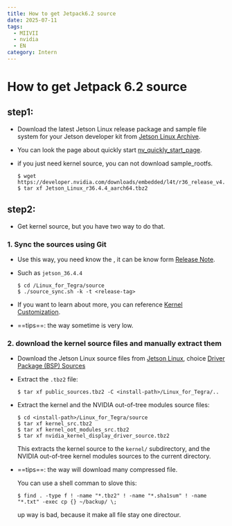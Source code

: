 ```yaml
---
title: How to get Jetpack6.2 source
date: 2025-07-11
tags:
  - MIIVII
  - nvidia
  - EN
category: Intern
---
```


# How to get Jetpack 6.2 source

## step1:

- Download the latest Jetson Linux release package and sample file system for your Jetson developer kit from [Jetson Linux Archive](https://developer.nvidia.com/linux-tegra).

- You can look the page about quickly start [nv_quickly_start_page](https://docs.nvidia.com/jetson/archives/r36.4.4/DeveloperGuide/IN/QuickStart.html ).

- if you just need kernel source, you can not download sample_rootfs.

  ```shell
  $ wget https://developer.nvidia.com/downloads/embedded/l4t/r36_release_v4.4/release/Jetson_Linux_r36.4.4_aarch64.tbz2
  $ tar xf Jetson_Linux_r36.4.4_aarch64.tbz2
  ```

## step2:

- Get kernel source, but you have two way to do that.

### 1. Sync the sources using Git

- Use this way, you need know the <release-tag>, it can be know form [Release Note](https://docs.nvidia.com/jetson/archives/r36.4.4/ReleaseNotes/Jetson_Linux_Release_Notes_r36.4.4.pdf).

- Such as `jetson_36.4.4`

  ```shell
  $ cd /Linux_for_Tegra/source
  $ ./source_sync.sh -k -t <release-tag>
  ```

- If you want to learn about more, you can reference [Kernel Customization](https://docs.nvidia.com/jetson/archives/r36.4.4/DeveloperGuide/SD/Kernel/KernelCustomization.html).
- ==tips==:  the way sometime is very low.

### 2. download the kernel source files and manually extract them

- Download the Jetson Linux source files from [Jetson Linux](https://developer.nvidia.com/embedded/jetson-linux), choice [Driver Package (BSP) Sources](https://developer.nvidia.com/downloads/embedded/l4t/r36_release_v4.4/sources/public_sources.tbz2)

- Extract the `.tbz2` file:

  ```shell
  $ tar xf public_sources.tbz2 -C <install-path>/Linux_for_Tegra/..
  ```

- Extract the kernel and the NVIDIA out-of-tree modules source files:

  ```shell
  $ cd <install-path>/Linux_for_Tegra/source
  $ tar xf kernel_src.tbz2
  $ tar xf kernel_oot_modules_src.tbz2
  $ tar xf nvidia_kernel_display_driver_source.tbz2
  ```

  This extracts the kernel source to the `kernel/` subdirectory, and the NVIDIA out-of-tree kernel modules sources to the current directory.

- ==tips==: the way will download many compressed file.

  You can use a shell comman to slove this:

  ```shell
  $ find . -type f ! -name "*.tbz2" ! -name "*.sha1sum" ! -name "*.txt" -exec cp {} ~/backup/ \;
  ```

  up way is bad, because it make all file stay one directour.





